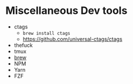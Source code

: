 # Miscellaneous Dev tools

- ctags
  - `brew install ctags`
  - https://github.com/universal-ctags/ctags
- thefuck
- tmux
- [brew](https://brew.sh/)
- NPM
- Yarn
- FZF
